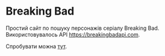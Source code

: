 # Breaking Bad
Простий сайт по пошуку персонажів серіалу Breaking Bad. Використовувалось API https://breakingbadapi.com.

Спробувати можна [тут](https://v-breaking-bad.netlify.app).
